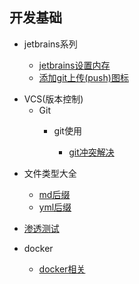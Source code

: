 ##  开发基础

* jetbrains系列

  * [jetbrains设置内存](开发基础/jetbrains系列/jetbrains设置内存.md)
  * [添加git上传(push)图标](开发基础/jetbrains系列/添加git上传(push)图标.md)
  
- VCS(版本控制)
  - Git
    * git使用
    
      * [git冲突解决](开发基础/VCS(版本控制)/git/git使用/git冲突解决.md)
      
* 文件类型大全

  * [md后缀](开发基础/文件类型大全/md后缀.md)
  * [yml后缀](开发基础/文件类型大全/yml后缀.md)
  
* [渗透测试](开发基础/渗透测试/渗透测试.md)


* docker

  * [docker相关](开发基础/docker/basic.md)
